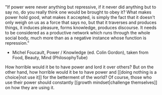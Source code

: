 "If power were never anything but repressive, if it never did anything but to say no, do you really think one would be brought to obey it? What makes power hold good, what makes it accepted, is simply the fact that it doesn't only weigh on us as a force that says no, but that it traverses and produces things, it induces pleasure, forms knowledge, produces discourse. It needs to be considered as a productive network which runs through the whole social body, much more than as a negative instance whose function is repression."

 - Michel Foucault, Power / Knowledge (ed. Colin Gordon), taken from Food, Beauty, Mind (PhilosophyTube)

How horrible would it be to have power and lord it over others? But on the other hand, how horrible would it be to have power and [[doing nothing is a choice|not use it]] for the betterment of the world? Of course, those who use their power should constantly [[growth mindset|challenge themselves]] on how they are using it.

